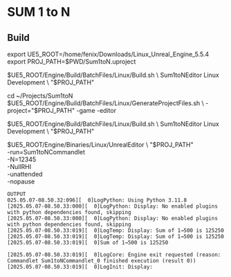 # SUM 1 to N

## Build

export UE5_ROOT=/home/fenix/Downloads/Linux_Unreal_Engine_5.5.4
export PROJ_PATH=$PWD/Sum1toN.uproject


$UE5_ROOT/Engine/Build/BatchFiles/Linux/Build.sh \
  Sum1toNEditor Linux Development \
  "$PROJ_PATH"


cd ~/Projects/Sum1toN
$UE5_ROOT/Engine/Build/BatchFiles/Linux/GenerateProjectFiles.sh \
  -project="$PROJ_PATH" -game -editor


$UE5_ROOT/Engine/Build/BatchFiles/Linux/Build.sh \
  Sum1toNEditor Linux Development \
  "$PROJ_PATH"


$UE5_ROOT/Engine/Binaries/Linux/UnrealEditor \
  "$PROJ_PATH" \
  -run=Sum1toNCommandlet \
  -N=12345 \
  -NullRHI \
  -unattended \
  -nopause 

```
OUTPUT
025.05.07-08.50.32:096][  0]LogPython: Using Python 3.11.8
[2025.05.07-08.50.33:000][  0]LogPython: Display: No enabled plugins with python dependencies found, skipping
[2025.05.07-08.50.33:000][  0]LogPython: Display: No enabled plugins with python dependencies found, skipping
[2025.05.07-08.50.33:019][  0]LogTemp: Display: Sum of 1→500 is 125250
[2025.05.07-08.50.33:019][  0]LogTemp: Display: Sum of 1→500 is 125250
[2025.05.07-08.50.33:019][  0]Sum of 1→500 is 125250

[2025.05.07-08.50.33:019][  0]LogCore: Engine exit requested (reason: Commandlet Sum1toNCommandlet_0 finished execution (result 0))
[2025.05.07-08.50.33:019][  0]LogInit: Display:
```